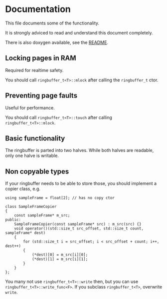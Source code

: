 # Documentation

This file documents some of the functionality.

It is strongly adviced to read and understand this document completely.

There is also doxygen available, see the [README](README.md).

## Locking pages in RAM

Required for realtime safety.

You should call `ringbuffer_t<T>::mlock` after calling the `ringbuffer_t`
ctor.

## Preventing page faults

Useful for performance.

You should call `ringbuffer_t<T>::touch` after calling
`ringbuffer_t<T>::mlock`.

## Basic functionality

The ringbuffer is parted into two halves. While both halves are readable,
only one halve is writable.

## Non copyable types

If your ringbuffer needs to be able to store those, you should implement a
copier class, e.g.

```
using sampleFrame = float[2]; // has no copy ctor

class SampleFrameCopier
{
	const sampleFrame* m_src;
public:
	SampleFrameCopier(const sampleFrame* src) : m_src(src) {}
	void operator()(std::size_t src_offset, std::size_t count, sampleFrame* dest)
	{
		for (std::size_t i = src_offset; i < src_offset + count; i++, dest++)
		{
			(*dest)[0] = m_src[i][0];
			(*dest)[1] = m_src[i][1];
		}
	}
};
```

You many not use `ringbuffer_t<T>::write` then, but you can use
`ringbuffer_t<T>::write_func<F>`. If you subclass `ringbuffer_t<T>`, overwrite
`write`.

